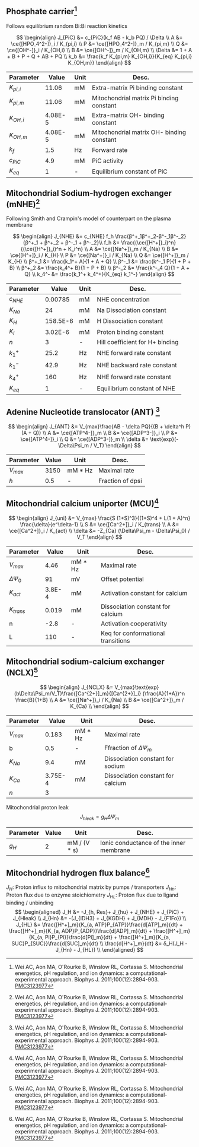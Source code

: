 ## Phosphate carrier[^Wei2011]

Follows equilibrium random Bi:Bi reaction kinetics 

$$
\begin{align}
J_{PiC} &= c_{PiC}(k_f AB - k_b PQ) / \Delta  \\
A &= \ce{[HPO_4^2-]}_i / K_{pi,i} \\
P &= \ce{[HPO_4^2-]}_m / K_{pi,m} \\
Q &= \ce{[OH^-]}_i / K_{OH,i} \\
B &= \ce{[OH^-]}_m / K_{OH,m} \\
\Delta &= 1 + A + B + P + Q + AB + PQ \\
k_b &= \frac{k_f K_{pi,m} K_{OH,i}}{K_{eq} K_{pi,i} K_{OH,m}}
\end{align}
$$

| Parameter  | Value   | Unit | Desc.                                     |
| ---------- | ------- | ---- | ----------------------------------------- |
| $K_{pi,i}$ | 11.06   | mM   | Extra-matrix Pi binding constant          |
| $K_{pi,m}$ | 11.06   | mM   | Mitochondrial matrix Pi binding constant  |
| $K_{OH,i}$ | 4.08E-5 | mM   | Extra-matrix OH- binding constant         |
| $K_{OH,m}$ | 4.08E-5 | mM   | Mitochondrial matrix OH- binding constant |
| $k_f$      | 1.5     | Hz   | Forward rate                              |
| $c_{PiC}$  | 4.9     | mM   | PiC activity                              |
| $K_{eq}$   | 1       | -    | Equilibrium constant of PiC               |



## Mitochondrial Sodium-hydrogen exchanger (mNHE)[^Wei2011]

Following Smith and Crampin's model of counterpart on the plasma membrane

$$
\begin{align}
J_{NHE} &= c_{NHE} f_h \frac{β^+_1β^+_2-β^-_1β^-_2}{β^+_1 + β^+_2 + β^-_1 + β^-_2}\\
f_h &= \frac{(\ce{[H^+]}_i)^n}{(\ce{[H^+]}_i)^n + K_i^n} \\
A &= \ce{[Na^+]}_m / K_{Na}  \\
B &= \ce{[H^+]}_i / K_{H}  \\
P &= \ce{[Na^+]}_i / K_{Na}  \\
Q &= \ce{[H^+]}_m / K_{H}  \\
β^+_1 &= \frac{k_1^+ A}{1 + A + Q}  \\
β^-_1 &= \frac{k^-_1 P}{1 + P + B}   \\
β^+_2 &= \frac{k_4^+ B}{1 + P + B}  \\
β^-_2 &= \frac{k^-_4 Q}{1 + A + Q}   \\
k_4^- &= \frac{k_1^+ k_4^+}{K_{eq} k_1^-}
\end{align}
$$

| Parameter   | Value    | Unit | Desc.                           |
| ----------- | -------- | ---- | ------------------------------- |
| $c_{NHE}$   | 0.00785  | mM   | NHE concentration               |
| $K_{Na}$    | 24       | mM   | Na Dissociation constant        |
| $K_H$       | 158.5E-6 | mM   | H Dissociation constant         |
| $K_i$       | 3.02E-6  | mM   | Proton binding constant         |
| $n$         | 3        | -    | Hill coefficient for H+ binding |
| $k_{1}^{+}$ | 25.2     | Hz   | NHE forward rate constant       |
| $k_{1}^{-}$ | 42.9     | Hz   | NHE backward rate constant      |
| $k_{4}^{+}$ | 160      | Hz   | NHE forward rate constant       |
| $K_{eq}$    | 1        | -    | Equilibrium constant of NHE     |

## Adenine Nucleotide translocator (ANT) [^Wei2011]

$$
\begin{align}
J_{ANT} &= V_{max}\frac{AB - \delta PQ}{(B + \delta^h P)(A + Q)}  \\
A &= \ce{[ATP^4-]}_m  \\
B &= \ce{[ADP^3-]}_i  \\
P &= \ce{[ATP^4-]}_i  \\
Q &= \ce{[ADP^3-]}_m  \\
\delta &= \text{exp}(-\Delta\Psi_m / V_T)
\end{align}
$$



| Parameter | Value | Unit    | Desc.            |
| --------- | ----- | ------- | ---------------- |
| $V_{max}$ | 3150  | mM * Hz | Maximal rate     |
| $h$       | 0.5   | -       | Fraction of dpsi |

## Mitochondrial calcium uniporter (MCU)[^Wei2011]

$$
\begin{align}
J_{uni} &= V_{max} \frac{S (1+S)^3}{(1+S)^4 + L(1 + A)^n} \frac{\delta}{e^\delta-1}  \\
S &= \ce{[Ca^2+]}_i / K_{trans}  \\
A &= \ce{[Ca^2+]}_i / K_{act}    \\
\delta &= -Z_{Ca} (\Delta\Psi_m - \Delta\Psi_0) / V_T
\end{align}
$$

| Parameter      | Value  | Unit    | Desc.                              |
| -------------- | ------ | ------- | ---------------------------------- |
| $V_{max}$      | 4.46   | mM * Hz | Maximal rate                       |
| $\Delta\Psi_0$ | 91     | mV      | Offset potential                   |
| $K_{act}$      | 3.8E-4 | mM      | Activation constant for calcium    |
| $K_{trans}$    | 0.019  | mM      | Dissociation constant for calcium  |
| n              | -2.8   | -       | Activation cooperativity           |
| L              | 110    | -       | Keq for conformational transitions |

## Mitochondrial sodium-calcium exchanger (NCLX)[^Wei2011]

$$
\begin{align}
J_{NCLX} &= V_{max}\text{exp}(b\Delta\Psi_m/V_T)\frac{[Ca^{2+}]_m}{[Ca^{2+}]_i} (\frac{A}{1+A})^n \frac{B}{1+B}  \\
A &= \ce{[Na^+]}_i / K_{Na}  \\
B &= \ce{[Ca^2+]}_m / K_{Ca}  \\
\end{align}
$$

| Parameter | Value   | Unit    | Desc.                             |
| --------- | ------- | ------- | --------------------------------- |
| $V_{max}$ | 0.183   | mM * Hz | Maximal rate                      |
| b         | 0.5     | -       | Ffraction of $\Delta\Psi_m$       |
| $K_{Na}$  | 9.4     | mM      | Dissociation constant for sodium  |
| $K_{Ca}$  | 3.75E-4 | mM      | Dissociation constant for calcium |
| $n$       | 3       |         |                                   |

Mitochondrial proton leak
$$
J_{hleak} = g_H\Delta\Psi_m
$$

| Parameter | Value | Unit         | Desc.                                   |
| --------- | ----- | ------------ | --------------------------------------- |
| $g_{H}$   | 2     | mM / (V * s) | Ionic conductance of the inner membrane |



## Mitochondrial hydrogen flux balance[^Wei2011]

$J_H$: Proton influx to mitochondrial matrix by pumps / transporters
$J_{Hn}$: Proton flux due to enzyme stoichiometry
$J_{HL}$: Proton flux due to ligand binding / unbinding
$$
\begin{aligned}
J_H &= -J_{h, Res}+ J_{hu} + J_{NHE} + J_{PiC} + J_{Hleak}   \\
J_{Hn} &= -(J_{IDH3} + J_{KGDH} + J_{MDH} - J_{F1Fo})   \\
J_{HL} &= \frac{[H^+]_m}{K_{a, ATP}P_{ATP}}\frac{d[ATP]_m}{dt} + \frac{[H^+]_m}{K_{a, ADP}P_{ADP}}\frac{d[ADP]_m}{dt} + \frac{[H^+]_m}{K_{a, Pi}P_{Pi}}\frac{d[Pi]_m}{dt} + \frac{[H^+]_m}{K_{a, SUC}P_{SUC}}\frac{d[SUC]_m}{dt}   \\
\frac{d[H^+]_m}{dt} &= δ_H(J_H - J_{Hn} - J_{HL})   \\
\end{aligned}
$$

[^Wei2011]: Wei AC, Aon MA, O'Rourke B, Winslow RL, Cortassa S. Mitochondrial energetics, pH regulation, and ion dynamics: a computational-experimental approach. Biophys J. 2011;100(12):2894-903. [PMC3123977](https://www.ncbi.nlm.nih.gov/pmc/articles/PMC3123977/)
